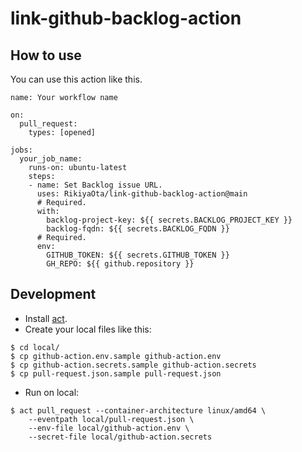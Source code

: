 # link-github-backlog-action

## How to use

You can use this action like this.

```
name: Your workflow name

on:
  pull_request:
    types: [opened]

jobs:
  your_job_name:
    runs-on: ubuntu-latest
    steps:
    - name: Set Backlog issue URL.
      uses: RikiyaOta/link-github-backlog-action@main
      # Required.
      with:
        backlog-project-key: ${{ secrets.BACKLOG_PROJECT_KEY }}
        backlog-fqdn: ${{ secrets.BACKLOG_FQDN }}
      # Required.
      env:
        GITHUB_TOKEN: ${{ secrets.GITHUB_TOKEN }}
        GH_REPO: ${{ github.repository }}
```

## Development

- Install [act](https://github.com/nektos/act).
- Create your local files like this:

```
$ cd local/
$ cp github-action.env.sample github-action.env
$ cp github-action.secrets.sample github-action.secrets
$ cp pull-request.json.sample pull-request.json
```

- Run on local:

```
$ act pull_request --container-architecture linux/amd64 \
    --eventpath local/pull-request.json \
    --env-file local/github-action.env \
    --secret-file local/github-action.secrets
```
